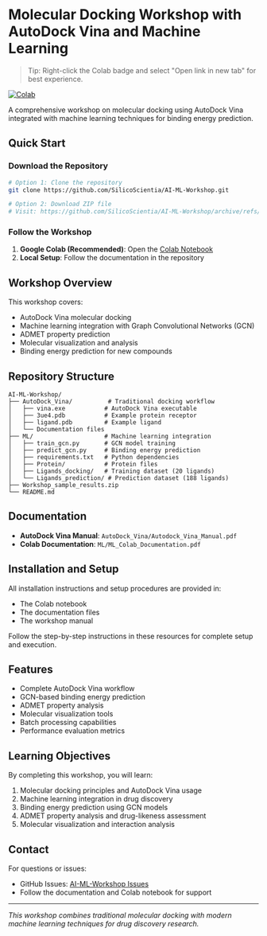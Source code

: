 # Molecular Docking Workshop with AutoDock Vina and Machine Learning

> Tip: Right-click the Colab badge and select "Open link in new tab" for best experience.

[![Colab](https://colab.research.google.com/assets/colab-badge.svg)](https://colab.research.google.com/drive/1UhtkvglAFv1-NmEuX4XwiNIDB1EW2vmk#scrollTo=RXchmRP3Ad38)

A comprehensive workshop on molecular docking using AutoDock Vina integrated with machine learning techniques for binding energy prediction.

## Quick Start

### Download the Repository
```bash
# Option 1: Clone the repository
git clone https://github.com/SilicoScientia/AI-ML-Workshop.git

# Option 2: Download ZIP file
# Visit: https://github.com/SilicoScientia/AI-ML-Workshop/archive/refs/heads/main.zip
```

### Follow the Workshop
1. **Google Colab (Recommended)**: Open the [Colab Notebook](https://colab.research.google.com/drive/1UhtkvglAFv1-NmEuX4XwiNIDB1EW2vmk#scrollTo=RXchmRP3Ad38)
2. **Local Setup**: Follow the documentation in the repository


## Workshop Overview

This workshop covers:
- AutoDock Vina molecular docking
- Machine learning integration with Graph Convolutional Networks (GCN)
- ADMET property prediction
- Molecular visualization and analysis
- Binding energy prediction for new compounds

## Repository Structure

```
AI-ML-Workshop/
├── AutoDock_Vina/          # Traditional docking workflow
│   ├── vina.exe           # AutoDock Vina executable
│   ├── 3ue4.pdb           # Example protein receptor
│   ├── ligand.pdb         # Example ligand
│   └── Documentation files
├── ML/                    # Machine learning integration
│   ├── train_gcn.py       # GCN model training
│   ├── predict_gcn.py     # Binding energy prediction
│   ├── requirements.txt   # Python dependencies
│   ├── Protein/           # Protein files
│   ├── Ligands_docking/   # Training dataset (20 ligands)
│   └── Ligands_prediction/ # Prediction dataset (188 ligands)
├── Workshop_sample_results.zip 
└── README.md

```

## Documentation

- **AutoDock Vina Manual**: `AutoDock_Vina/Autodock_Vina_Manual.pdf`
- **Colab Documentation**: `ML/ML_Colab_Documentation.pdf`

## Installation and Setup

All installation instructions and setup procedures are provided in:
- The Colab notebook
- The documentation files
- The workshop manual

Follow the step-by-step instructions in these resources for complete setup and execution.

## Features

- Complete AutoDock Vina workflow
- GCN-based binding energy prediction
- ADMET property analysis
- Molecular visualization tools
- Batch processing capabilities
- Performance evaluation metrics

## Learning Objectives

By completing this workshop, you will learn:
1. Molecular docking principles and AutoDock Vina usage
2. Machine learning integration in drug discovery
3. Binding energy prediction using GCN models
4. ADMET property analysis and drug-likeness assessment
5. Molecular visualization and interaction analysis

## Contact

For questions or issues:
- GitHub Issues: [AI-ML-Workshop Issues](https://github.com/SilicoScientia/AI-ML-Workshop/issues)
- Follow the documentation and Colab notebook for support

---

*This workshop combines traditional molecular docking with modern machine learning techniques for drug discovery research.* 
